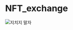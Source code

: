 # NFT_exchange

![지치지 말자](https://user-images.githubusercontent.com/52521457/124404716-0df5ee80-dd77-11eb-8b33-771895679238.jpg)
